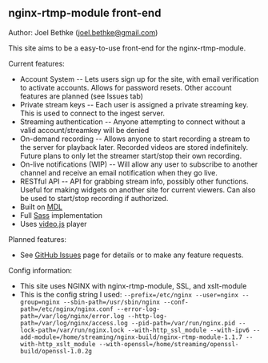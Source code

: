 ## nginx-rtmp-module front-end

Author: Joel Bethke (joel.bethke@gmail.com)

This site aims to be a easy-to-use front-end for the nginx-rtmp-module.

Current features:
  - Account System -- Lets users sign up for the site, with email verification to activate accounts. Allows for password resets. Other account features are planned (see Issues tab)
  - Private stream keys -- Each user is assigned a private streaming key. This is used to connect to the ingest server.
  - Streaming authentication -- Anyone attempting to connect without a valid account/streamkey will be denied
  - On-demand recording -- Allows anyone to start recording a stream to the server for playback later. Recorded videos are stored indefinitely. Future plans to only let the streamer start/stop their own recording.
  - On-live notifications (WIP) -- Will allow any user to subscribe to another channel and receive an email notification when they go live.
  - RESTful API -- API for grabbing stream info, possibly other functions. Useful for making widgets on another site for current viewers. Can also be used to start/stop recording if authorized.
  - Built on [MDL](https://getmdl.io/index.html)
  - Full [Sass](http://sass-lang.com/) implementation
  - Uses [video.js](https://github.com/videojs/video.js) player

Planned features:
  - See [GitHub Issues](https://github.com/Fenrirthviti/stream-site/issues) page for details or to make any feature requests.

Config information:
  - This site uses NGINX with nginx-rtmp-module, SSL, and xslt-module
  - This is the config string I used:
  `--prefix=/etc/nginx --user=nginx --group=nginx --sbin-path=/usr/sbin/nginx --conf-path=/etc/nginx/nginx.conf --error-log-path=/var/log/nginx/error.log --http-log-path=/var/log/nginx/access.log --pid-path=/var/run/nginx.pid --lock-path=/var/run/nginx.lock --with-http_ssl_module --with-ipv6 --add-module=/home/streaming/nginx-build/nginx-rtmp-module-1.1.7 --with-http_xslt_module --with-openssl=/home/streaming/openssl-build/openssl-1.0.2g`
